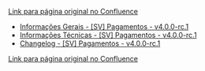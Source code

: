[Link para página original no Confluence](https://openfinancebrasil.atlassian.net/wiki/spaces/OF/pages/264306785)

- [Informações Gerais - \[SV\] Pagamentos - v4.0.0-rc.1](../../../../../../../OF/Open%20Finance%20Brasil/Especifica%c3%a7%c3%b5es%20de%20APIs/Servi%c3%a7os%20-%20SV/[SV]%20Inicia%c3%a7%c3%a3o%20de%20Pagamentos/[SV]%20API%20-%20Pagamentos/v4.0.0-rc.1%20%e2%80%93%20[SV]%20Pagamentos/Informa%c3%a7%c3%b5es%20Gerais%20-%20[SV]%20Pagamentos%20-%20v4.0.0-rc.1/index)
- [Informações Técnicas - \[SV\] Pagamentos - v4.0.0-rc.1](../../../../../../../OF/Open%20Finance%20Brasil/Especifica%c3%a7%c3%b5es%20de%20APIs/Servi%c3%a7os%20-%20SV/[SV]%20Inicia%c3%a7%c3%a3o%20de%20Pagamentos/[SV]%20API%20-%20Pagamentos/v4.0.0-rc.1%20%e2%80%93%20[SV]%20Pagamentos/Informa%c3%a7%c3%b5es%20T%c3%a9cnicas%20-%20[SV]%20Pagamentos%20-%20v4.0.0-rc.1)
- [Changelog - \[SV\] Pagamentos - v4.0.0-rc.1](../../../../../../../OF/Open%20Finance%20Brasil/Especifica%c3%a7%c3%b5es%20de%20APIs/Servi%c3%a7os%20-%20SV/[SV]%20Inicia%c3%a7%c3%a3o%20de%20Pagamentos/[SV]%20API%20-%20Pagamentos/v4.0.0-rc.1%20%e2%80%93%20[SV]%20Pagamentos/Changelog%20-%20[SV]%20Pagamentos%20-%20v4.0.0-rc.1)

[Link para página original no Confluence](https://openfinancebrasil.atlassian.net/wiki/spaces/OF/pages/264306785)